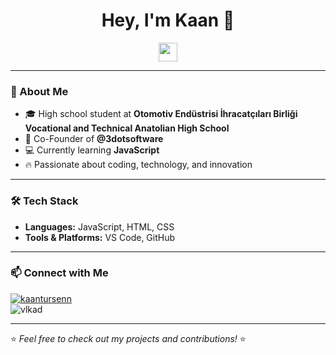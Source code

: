 <h1 align="center">Hey, I'm Kaan 👋</h1>

<p align="center">
  <img src="https://media.giphy.com/media/hvRJCLFzcasrR4ia7z/giphy.gif" width="30"/>
</p>

---

### 🚀 About Me  
- 🎓 High school student at **Otomotiv Endüstrisi İhracatçıları Birliği Vocational and Technical Anatolian High School**  
- 💼 Co-Founder of **@3dotsoftware**  
- 💻 Currently learning **JavaScript**  
- 🔥 Passionate about coding, technology, and innovation  

---

### 🛠️ Tech Stack  
- **Languages:** JavaScript, HTML, CSS  
- **Tools & Platforms:** VS Code, GitHub

---

### 📫 Connect with Me  
[![kaantursenn](https://img.shields.io/badge/GitHub-333.svg?&style=for-the-badge&logo=github&logoColor=white)](https://github.com/kaantursenn)  
![vlkad](https://img.shields.io/badge/vlkad%20-grey?style=for-the-badge&logo=discord)

---

⭐️ *Feel free to check out my projects and contributions!* ⭐
